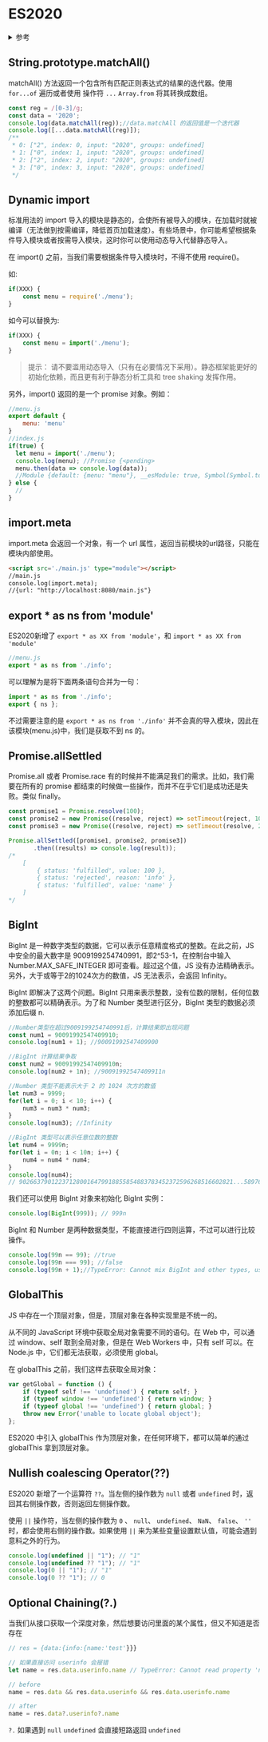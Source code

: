 # ES2020

<details>
<summary>参考</summary>

- [ECMAScript 2020新特性](https://mp.weixin.qq.com/s/C-9UUVB7d59zLHILhVC6TQ) - _前端宇宙 ，作者刘小夕_

</details>

## String.prototype.matchAll()

matchAll() 方法返回一个包含所有匹配正则表达式的结果的迭代器。使用 `for...of` 遍历或者使用 操作符 `...` `Array.from` 将其转换成数组。

```js
const reg = /[0-3]/g;
const data = '2020';
console.log(data.matchAll(reg));//data.matchAll 的返回值是一个迭代器
console.log([...data.matchAll(reg)]);
/**
 * 0: ["2", index: 0, input: "2020", groups: undefined]
 * 1: ["0", index: 1, input: "2020", groups: undefined]
 * 2: ["2", index: 2, input: "2020", groups: undefined]
 * 3: ["0", index: 3, input: "2020", groups: undefined]
 */
```

## Dynamic import

标准用法的 import 导入的模块是静态的，会使所有被导入的模块，在加载时就被编译（无法做到按需编译，降低首页加载速度）。有些场景中，你可能希望根据条件导入模块或者按需导入模块，这时你可以使用动态导入代替静态导入。

在 import() 之前，当我们需要根据条件导入模块时，不得不使用 require()。

如:

```js
if(XXX) {
    const menu = require('./menu');
}
```

如今可以替换为:

```js
if(XXX) {
    const menu = import('./menu');
}
```

> 提示： 请不要滥用动态导入（只有在必要情况下采用）。静态框架能更好的初始化依赖，而且更有利于静态分析工具和 tree shaking 发挥作用。

另外，import() 返回的是一个 promise 对象。例如：

```js
//menu.js
export default {
    menu: 'menu'
}
//index.js
if(true) {
  let menu = import('./menu');
  console.log(menu); //Promise {<pending>
  menu.then(data => console.log(data));
  //Module {default: {menu: "menu"}, __esModule: true, Symbol(Symbol.toStringTag): "Module"}
} else {
  //
}
```

## import.meta

import.meta 会返回一个对象，有一个 url 属性，返回当前模块的url路径，只能在模块内部使用。

```html
<script src='./main.js' type="module"></script>
//main.js
console.log(import.meta);
//{url: "http://localhost:8080/main.js"}
```

## export * as ns from 'module'

ES2020新增了 `export * as XX from 'module'`，和 `import * as XX from 'module'`

```js
//menu.js
export * as ns from './info';
```

可以理解为是将下面两条语句合并为一句：

```js
import * as ns from './info';
export { ns };
```

不过需要注意的是 `export * as ns from './info'` 并不会真的导入模块，因此在该模块(menu.js)中，我们是获取不到 ns 的。

## Promise.allSettled

Promise.all 或者 Promise.race 有的时候并不能满足我们的需求。比如，我们需要在所有的 promise 都结束的时候做一些操作，而并不在乎它们是成功还是失败。类似 finally。

```js
const promise1 = Promise.resolve(100);
const promise2 = new Promise((resolve, reject) => setTimeout(reject, 100, 'info'));
const promise3 = new Promise((resolve, reject) => setTimeout(resolve, 200, 'name'))

Promise.allSettled([promise1, promise2, promise3])
       .then((results) => console.log(result));
/*
    [
        { status: 'fulfilled', value: 100 },
        { status: 'rejected', reason: 'info' },
        { status: 'fulfilled', value: 'name' }
    ]
*/
```

## BigInt

BigInt 是一种数字类型的数据，它可以表示任意精度格式的整数。在此之前，JS 中安全的最大数字是 9009199254740991，即2^53-1，在控制台中输入 Number.MAX_SAFE_INTEGER 即可查看。超过这个值，JS 没有办法精确表示。另外，大于或等于2的1024次方的数值，JS 无法表示，会返回 Infinity。

BigInt 即解决了这两个问题。BigInt 只用来表示整数，没有位数的限制，任何位数的整数都可以精确表示。为了和 Number 类型进行区分，BigInt 类型的数据必须添加后缀 n.

```js
//Number类型在超过9009199254740991后，计算结果即出现问题
const num1 = 90091992547409910;
console.log(num1 + 1); //90091992547409900

//BigInt 计算结果争取
const num2 = 90091992547409910n;
console.log(num2 + 1n); //90091992547409911n

//Number 类型不能表示大于 2 的 1024 次方的数值
let num3 = 9999;
for(let i = 0; i < 10; i++) {
    num3 = num3 * num3;
}
console.log(num3); //Infinity

//BigInt 类型可以表示任意位数的整数
let num4 = 9999n;
for(let i = 0n; i < 10n; i++) {
    num4 = num4 * num4;
}
console.log(num4);
// 902663790122371280016479918855854883783452372596268516602821...589760001n
```

我们还可以使用 BigInt 对象来初始化 BigInt 实例：

```js
console.log(BigInt(999)); // 999n
```

BigInt 和 Number 是两种数据类型，不能直接进行四则运算，不过可以进行比较操作。

```js
console.log(99n == 99); //true
console.log(99n === 99); //false
console.log(99n + 1);//TypeError: Cannot mix BigInt and other types, use explicit conversionss
```

## GlobalThis

JS 中存在一个顶层对象，但是，顶层对象在各种实现里是不统一的。

从不同的 JavaScript 环境中获取全局对象需要不同的语句。在 Web 中，可以通过 window、self 取到全局对象，但是在 Web Workers 中，只有 self 可以。在 Node.js 中，它们都无法获取，必须使用 global。

在 globalThis 之前，我们这样去获取全局对象：

```js
var getGlobal = function () {
    if (typeof self !== 'undefined') { return self; }
    if (typeof window !== 'undefined') { return window; }
    if (typeof global !== 'undefined') { return global; }
    throw new Error('unable to locate global object');
};
```

ES2020 中引入 globalThis 作为顶层对象，在任何环境下，都可以简单的通过 globalThis 拿到顶层对象。

## Nullish coalescing Operator(??)

ES2020 新增了一个运算符 `??`。当左侧的操作数为 `null` 或者 `undefined` 时，返回其右侧操作数，否则返回左侧操作数。

使用 `||` 操作符，当左侧的操作数为 `0` 、 `null`、 `undefined`、 `NaN`、 `false`、 `''` 时，都会使用右侧的操作数。如果使用 `||` 来为某些变量设置默认值，可能会遇到意料之外的行为。

```js
console.log(undefined || "1"); // "1"
console.log(undefined ?? "1"); // "1"
console.log(0 || "1"); // "1"
console.log(0 ?? "1"); // 0
```

## Optional Chaining(?.)

当我们从接口获取一个深度对象，然后想要访问里面的某个属性，但又不知道是否存在

```js
// res = {data:{info:{name:'test'}}}

// 如果直接访问 userinfo 会报错
let name = res.data.userinfo.name // TypeError: Cannot read property 'name' of undefined

// before
name = res.data && res.data.userinfo && res.data.userinfo.name

// after
name = res.data?.userinfo?.name
```

`?.` 如果遇到 `null` `undefined` 会直接短路返回 `undefined`
